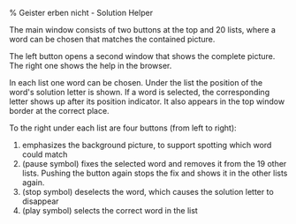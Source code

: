% Geister erben nicht - Solution Helper


The main window consists of two buttons at the top and 20 lists, where a word
can be chosen that matches the contained picture.

The left button opens a second window that shows the complete picture. The
right one shows the help in the browser.

In each list one word can be chosen. Under the list the position of the word's
solution letter is shown. If a word is selected, the corresponding letter shows
up after its position indicator. It also appears in the top window
border at the correct place.

To the right under each list are four buttons (from left to right):

1. emphasizes the background picture, to support spotting which word could
   match
1. (pause symbol) fixes the selected word and removes it from the 19 other
   lists. Pushing the button again stops the fix and shows it in the other
   lists again.
1. (stop symbol) deselects the word, which causes the solution letter to
   disappear
1. (play symbol) selects the correct word in the list
